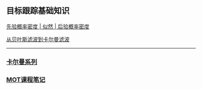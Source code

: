 <!--
 * @Author: CharlesHAO hcheng1005@gmail.com
 * @Date: 2024-03-06 20:33:30
 * @LastEditors: CharlesHAO hcheng1005@gmail.com
 * @LastEditTime: 2024-03-06 21:31:49
 * @FilePath: \about_Radar\数据处理篇\目标跟踪篇\目标跟踪基础知识\README.md
 * @Description: 这是默认设置,请设置`customMade`, 打开koroFileHeader查看配置 进行设置: https://github.com/OBKoro1/koro1FileHeader/wiki/%E9%85%8D%E7%BD%AE
-->
## 目标跟踪基础知识

[先验概率密度 | 似然 | 后验概率密度](https://blog.shipengx.com/archives/9fb25cec.html)

[从贝叶斯滤波到卡尔曼滤波](https://blog.shipengx.com/archives/3bb74af.html)

---

### [卡尔曼系列](./卡尔曼系列/README.md)

### [MOT课程笔记](./从单目标跟踪到多目标跟踪/MOT/README.md)
